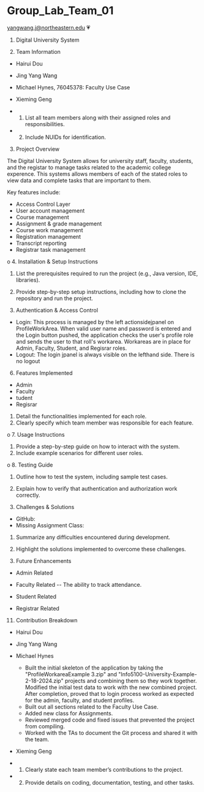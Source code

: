 # Group_Lab_Team_01
yangwang.j@northeastern.edu 💗

1. Digital University System


2. Team Information
- Hairui Dou
- Jing Yang Wang
- Michael Hynes, 76045378: Faculty Use Case
- Xieming Geng

- 1. List all team members along with their assigned roles and responsibilities.
- 2. Include NUIDs for identification.


3. Project Overview

The Digital University System allows for university staff, faculty, students, and the registar to manage tasks related to the academic college experence.  This systems allows members of each of the stated roles to view data and complete tasks that are important to them.

Key features include:
- Access Control Layer
- User account management
- Course management
- Assignment & grade management
- Course work management
- Registration management
- Transcript reporting
- Registrar task management


o 4. Installation & Setup Instructions
1. List the prerequisites required to run the project (e.g., Java version, IDE, libraries).
2. Provide step-by-step setup instructions, including how to clone the repository and
run the project.

5. Authentication & Access Control
- Login: This process is managed by the left actionsidejpanel on ProfileWorkArea.  When valid user name and password is entered and the Login button pushed, the application checks the user's profile role and sends the user to that roll's workarea. Workareas are in place for Admin, Faculty, Student, and Regisrar roles.
- Logout: The login jpanel is always visible on the lefthand side.  There is no logout

6. Features Implemented
- Admin
- Faculty
- tudent
- Regisrar

1. Detail the functionalities implemented for each role.
2. Clearly specify which team member was responsible for each feature.


o 7. Usage Instructions
1. Provide a step-by-step guide on how to interact with the system.
2. Include example scenarios for different user roles.


o 8. Testing Guide
1. Outline how to test the system, including sample test cases.
2. Explain how to verify that authentication and authorization work correctly.


9. Challenges & Solutions
- GitHub: 
- Missing Assignment Class: 

1. Summarize any difficulties encountered during development.
2. Highlight the solutions implemented to overcome these challenges.


10. Future Enhancements
- Admin Related

- Faculty Related
-- The ability to track attendance.

- Student Related

- Registrar Related


11. Contribution Breakdown

- Hairui Dou

- Jing Yang Wang

- Michael Hynes
  - Built the initial skeleton of the application by taking the "ProfileWorkareaExample 3.zip" and "Info5100-University-Example-2-18-2024.zip" projects and combining them so they work together.  Modified the initial test data to work with the new combined project.  After completion, proved that to login process worked as expected for the admin, faculty, and student profiles.
  - Built out all sections related to the Faculty Use Case.
  - Added new class for Assignments.
  - Reviewed merged code and fixed issues that prevented the project from compiling.
  - Worked with the TAs to document the Git process and shared it with the team.

- Xieming Geng

- 1. Clearly state each team member’s contributions to the project.
- 2. Provide details on coding, documentation, testing, and other tasks.
